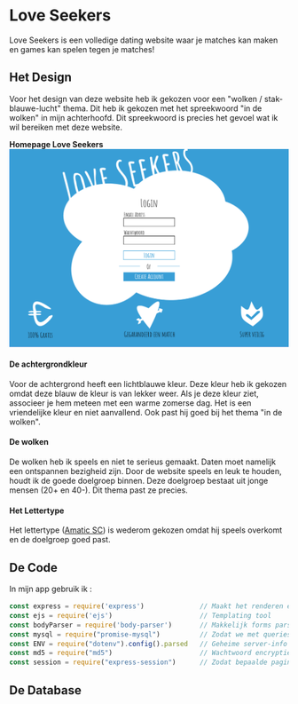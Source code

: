# Love Seekers

Love Seekers is een volledige dating website waar je matches kan maken en games kan spelen tegen je matches!

## Het Design
Voor het design van deze website heb ik gekozen voor een "wolken / stak-blauwe-lucht" thema. Dit heb ik gekozen met het  spreekwoord "in de wolken" in mijn achterhoofd. Dit spreekwoord is precies het gevoel wat ik wil bereiken met deze website.

**Homepage Love Seekers**
<img src="https://github.com/muise001/TechHerkansing/blob/master/readme%20img/index.png" alt="homepage"/>

#### De achtergrondkleur
Voor de achtergrond heeft een lichtblauwe kleur. Deze kleur heb ik gekozen omdat deze blauw de kleur is van lekker weer. Als je deze kleur ziet, associeer je hem meteen met een warme zomerse dag. Het is een vriendelijke kleur en niet aanvallend. Ook past hij goed bij het thema "in de wolken". 
#### De wolken
De wolken heb ik speels en niet te serieus gemaakt. Daten moet namelijk een ontspannen bezigheid zijn. Door de website speels en leuk te houden, houdt ik de goede doelgroep binnen. Deze doelgroep bestaat uit jonge mensen (20+ en 40-). Dit thema past ze precies.
#### Het Lettertype
Het lettertype ([Amatic SC](https://fonts.googleapis.com/css?family=Amatic+SC)) is wederom gekozen omdat hij speels overkomt en de doelgroep goed past. 

## De Code
In mijn app gebruik ik : 
```javascript
const express = require('express')              // Maakt het renderen en routen makkelijker
const ejs = require('ejs')                      // Templating tool
const bodyParser = require('body-parser')       // Makkelijk forms parsen
const mysql = require("promise-mysql")          // Zodat we met queries kunnen ophalen als promises
const ENV = require("dotenv").config().parsed   // Geheime server-info die alleen op mijn computer staat
const md5 = require("md5")                      // Wachtwoord encryptie
const session = require("express-session")      // Zodat bepaalde pagina's alleen bekeken kunnen worden na login
```

## De Database
